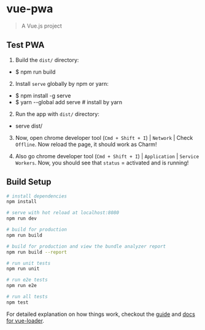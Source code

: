 # vue-pwa

> A Vue.js project

## Test PWA

1. Build the `dist/` directory:
  - $ npm run build
2. Install `serve` globally by npm or yarn:
  - $ npm install -g serve
  - $ yarn --global add serve # install by yarn 
2. Run the app with `dist/` directory:
  - serve dist/
3. Now, open chrome developer tool (`Cmd + Shift + I`) | `Network` | Check `Offline`. Now reload the page, it should work as Charm!

4. Also go chrome developer tool (`Cmd + Shift + I`) | `Application` | `Service Workers`. Now, you should see that `status` = <id> activated and is running!

## Build Setup

``` bash
# install dependencies
npm install

# serve with hot reload at localhost:8080
npm run dev

# build for production
npm run build

# build for production and view the bundle analyzer report
npm run build --report

# run unit tests
npm run unit

# run e2e tests
npm run e2e

# run all tests
npm test
```

For detailed explanation on how things work, checkout the [guide](http://vuejs-templates.github.io/webpack/) and [docs for vue-loader](http://vuejs.github.io/vue-loader).
